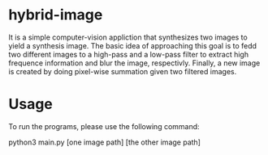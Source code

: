 # hybrid-image

It is a simple computer-vision appliction that synthesizes two images to yield a synthesis image. 
The basic idea of approaching this goal is to fedd two different images to a high-pass and a low-pass 
filter to extract high frequence information and blur the image, respectivly. Finally, a new image is created by 
doing pixel-wise summation given two filtered images.  <br />

# Usage

To run the programs, please use the following command: <br />

python3 main.py [one image path] [the other image path]
